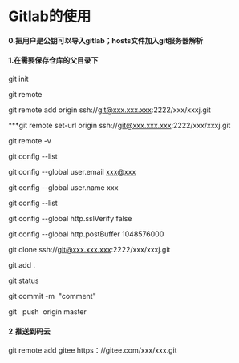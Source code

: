 # Gitlab的使用


#### 0.把用户是公钥可以导入gitlab；hosts文件加入git服务器解析

#### 1.在需要保存仓库的父目录下

git init

git remote

git remote add origin ssh://[git@xxx.xxx.xxx](mailto:git@zdhgitlab.zzbank.cn):2222/xxx/xxxj.git

***git remote set-url origin ssh://[git@xxx.xxx.xxx](mailto:git@zdhgitlab.zzbank.cn):2222/xxx/xxxj.git

git remote -v

git config --list

git config --global user.email [xxx@xxx](mailto:ren.chuancheng@zzbank.cn)

git config --global user.name xxx

git config --list

git config --global http.sslVerify false

git config --global http.postBuffer 1048576000

git clone ssh://[git@xxx.xxx.xxx](mailto:git@zdhgitlab.zzbank.cn):2222/xxx/xxxj.git

git add .

git status 

git commit -m  &quot;comment&quot;

git   push  origin master

#### 2.推送到码云

git remote add gitee https：//gitee.com/xxx/xxx.git

